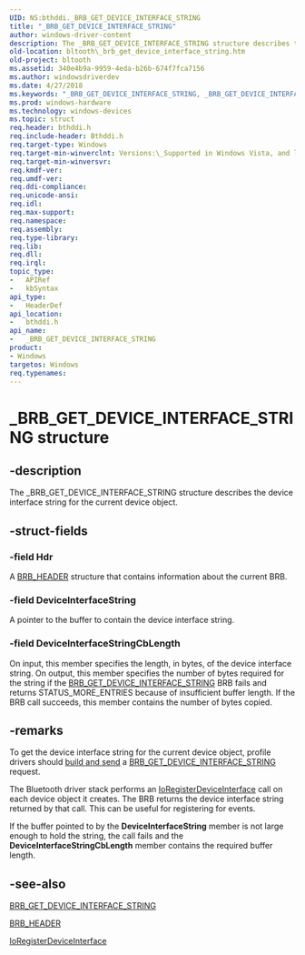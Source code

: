 ```yaml
---
UID: NS:bthddi._BRB_GET_DEVICE_INTERFACE_STRING
title: "_BRB_GET_DEVICE_INTERFACE_STRING"
author: windows-driver-content
description: The _BRB_GET_DEVICE_INTERFACE_STRING structure describes the device interface string for the current device object.
old-location: bltooth\_brb_get_device_interface_string.htm
old-project: bltooth
ms.assetid: 340e4b9a-9959-4eda-b26b-674f7fca7156
ms.author: windowsdriverdev
ms.date: 4/27/2018
ms.keywords: "_BRB_GET_DEVICE_INTERFACE_STRING, _BRB_GET_DEVICE_INTERFACE_STRING structure [Bluetooth Devices], bltooth._brb_get_device_interface_string, bth_structs_3d85c9ac-2714-4d6c-8a3e-f8908d8e5be9.xml, bthddi/_BRB_GET_DEVICE_INTERFACE_STRING"
ms.prod: windows-hardware
ms.technology: windows-devices
ms.topic: struct
req.header: bthddi.h
req.include-header: Bthddi.h
req.target-type: Windows
req.target-min-winverclnt: Versions:\_Supported in Windows Vista, and later.
req.target-min-winversvr: 
req.kmdf-ver: 
req.umdf-ver: 
req.ddi-compliance: 
req.unicode-ansi: 
req.idl: 
req.max-support: 
req.namespace: 
req.assembly: 
req.type-library: 
req.lib: 
req.dll: 
req.irql: 
topic_type:
-	APIRef
-	kbSyntax
api_type:
-	HeaderDef
api_location:
-	bthddi.h
api_name:
-	_BRB_GET_DEVICE_INTERFACE_STRING
product:
- Windows
targetos: Windows
req.typenames: 
---
```


# _BRB_GET_DEVICE_INTERFACE_STRING structure


## -description


The _BRB_GET_DEVICE_INTERFACE_STRING structure describes the device interface string for the current
  device object.


## -struct-fields




### -field Hdr

A 
     <a href="https://msdn.microsoft.com/library/windows/hardware/ff536612">BRB_HEADER</a> structure that contains information
     about the current BRB.


### -field DeviceInterfaceString

A pointer to the buffer to contain the device interface string.


### -field DeviceInterfaceStringCbLength

On input, this member specifies the length, in bytes, of the device interface string. On output,
     this member specifies the number of bytes required for the string if the 
     <a href="https://msdn.microsoft.com/en-us/library/windows/hardware/ff536856">
     BRB_GET_DEVICE_INTERFACE_STRING</a> BRB fails and returns STATUS_MORE_ENTRIES because of insufficient
     buffer length. If the BRB call succeeds, this member contains the number of bytes copied.


## -remarks



To get the device interface string for the current device object, profile drivers should 
    <a href="https://msdn.microsoft.com/53a692e7-9c71-4dca-9331-32ac97b94179">build and send</a> a 
    <a href="https://msdn.microsoft.com/en-us/library/windows/hardware/ff536856">
    BRB_GET_DEVICE_INTERFACE_STRING</a> request.

The Bluetooth driver stack performs an 
    <a href="https://msdn.microsoft.com/library/windows/hardware/ff549506">IoRegisterDeviceInterface</a> call on
    each device object it creates. The BRB returns the device interface string returned by that call. This
    can be useful for registering for events.

If the buffer pointed to by the 
    <b>DeviceInterfaceString</b> member is not large enough to hold the string, the call fails and the 
    <b>DeviceInterfaceStringCbLength</b> member contains the required buffer length.




## -see-also




<a href="https://msdn.microsoft.com/en-us/library/windows/hardware/ff536856">
   BRB_GET_DEVICE_INTERFACE_STRING</a>



<a href="https://msdn.microsoft.com/library/windows/hardware/ff536612">BRB_HEADER</a>



<a href="https://msdn.microsoft.com/library/windows/hardware/ff549506">IoRegisterDeviceInterface</a>
 

 

